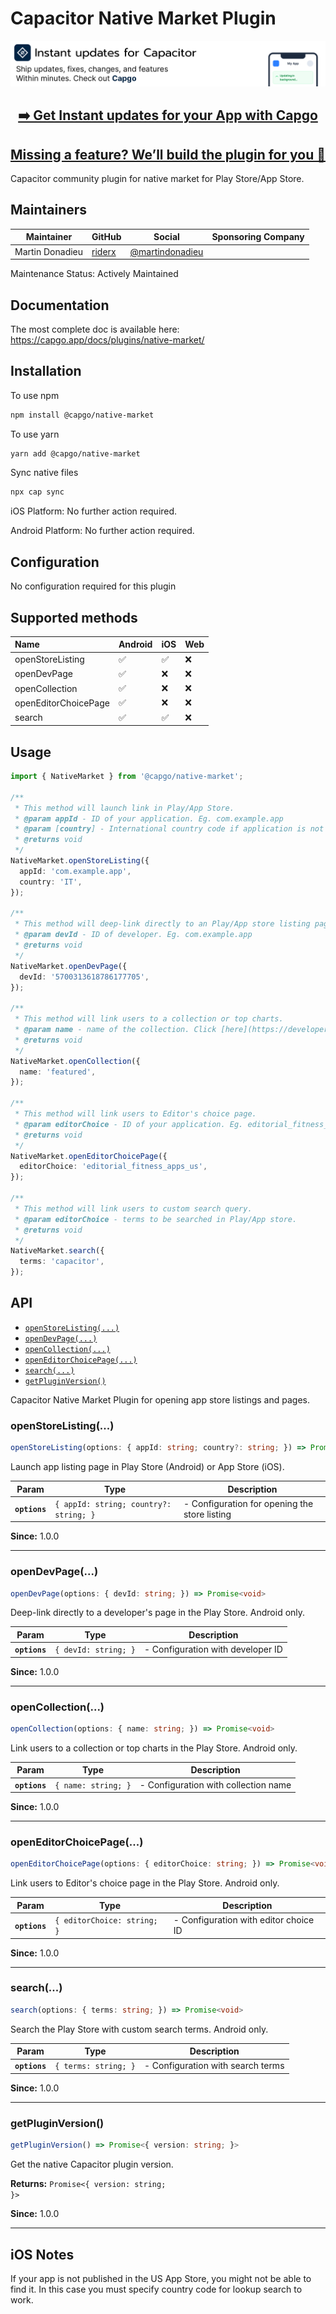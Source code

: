 # Capacitor Native Market Plugin

 <a href="https://capgo.app/"><img src='https://raw.githubusercontent.com/Cap-go/capgo/main/assets/capgo_banner.png' alt='Capgo - Instant updates for capacitor'/></a>

<div align="center">
  <h2><a href="https://capgo.app/?ref=plugin_native_market"> ➡️ Get Instant updates for your App with Capgo</a></h2>
  <h2><a href="https://capgo.app/consulting/?ref=plugin_native_market"> Missing a feature? We’ll build the plugin for you 💪</a></h2>
</div>

Capacitor community plugin for native market for Play Store/App Store.

## Maintainers

| Maintainer      | GitHub                              | Social                                                | Sponsoring Company |
| --------------- | ----------------------------------- | ----------------------------------------------------- | ------------------ |
| Martin Donadieu | [riderx](https://github.com/riderx) | [@martindonadieu](https://twitter.com/martindonadieu) |                    |

Maintenance Status: Actively Maintained

## Documentation

The most complete doc is available here: https://capgo.app/docs/plugins/native-market/

## Installation

To use npm

```bash
npm install @capgo/native-market
```

To use yarn

```bash
yarn add @capgo/native-market
```

Sync native files

```bash
npx cap sync
```

iOS Platform: No further action required.

Android Platform: No further action required.

## Configuration

No configuration required for this plugin

## Supported methods

| Name                 | Android | iOS | Web |
| :------------------- | :------ | :-- | :-- |
| openStoreListing     | ✅      | ✅  | ❌  |
| openDevPage          | ✅      | ❌  | ❌  |
| openCollection       | ✅      | ❌  | ❌  |
| openEditorChoicePage | ✅      | ❌  | ❌  |
| search               | ✅      | ✅  | ❌  |

## Usage

```typescript
import { NativeMarket } from '@capgo/native-market';

/**
 * This method will launch link in Play/App Store.
 * @param appId - ID of your application. Eg. com.example.app
 * @param [country] - International country code if application is not published in the US App store (only for iOS). Eg. IT
 * @returns void
 */
NativeMarket.openStoreListing({
  appId: 'com.example.app',
  country: 'IT',
});

/**
 * This method will deep-link directly to an Play/App store listing page.
 * @param devId - ID of developer. Eg. com.example.app
 * @returns void
 */
NativeMarket.openDevPage({
  devId: '5700313618786177705',
});

/**
 * This method will link users to a collection or top charts.
 * @param name - name of the collection. Click [here](https://developer.android.com/distribute/marketing-tools/linking-to-google-play#OpeningCollection) for android options.
 * @returns void
 */
NativeMarket.openCollection({
  name: 'featured',
});

/**
 * This method will link users to Editor's choice page.
 * @param editorChoice - ID of your application. Eg. editorial_fitness_apps_us
 * @returns void
 */
NativeMarket.openEditorChoicePage({
  editorChoice: 'editorial_fitness_apps_us',
});

/**
 * This method will link users to custom search query.
 * @param editorChoice - terms to be searched in Play/App store.
 * @returns void
 */
NativeMarket.search({
  terms: 'capacitor',
});
```

## API

<docgen-index>

* [`openStoreListing(...)`](#openstorelisting)
* [`openDevPage(...)`](#opendevpage)
* [`openCollection(...)`](#opencollection)
* [`openEditorChoicePage(...)`](#openeditorchoicepage)
* [`search(...)`](#search)
* [`getPluginVersion()`](#getpluginversion)

</docgen-index>

<docgen-api>
<!--Update the source file JSDoc comments and rerun docgen to update the docs below-->

Capacitor Native Market Plugin for opening app store listings and pages.

### openStoreListing(...)

```typescript
openStoreListing(options: { appId: string; country?: string; }) => Promise<void>
```

Launch app listing page in Play Store (Android) or App Store (iOS).

| Param         | Type                                              | Description                                   |
| ------------- | ------------------------------------------------- | --------------------------------------------- |
| **`options`** | <code>{ appId: string; country?: string; }</code> | - Configuration for opening the store listing |

**Since:** 1.0.0

--------------------


### openDevPage(...)

```typescript
openDevPage(options: { devId: string; }) => Promise<void>
```

Deep-link directly to a developer's page in the Play Store.
Android only.

| Param         | Type                            | Description                       |
| ------------- | ------------------------------- | --------------------------------- |
| **`options`** | <code>{ devId: string; }</code> | - Configuration with developer ID |

**Since:** 1.0.0

--------------------


### openCollection(...)

```typescript
openCollection(options: { name: string; }) => Promise<void>
```

Link users to a collection or top charts in the Play Store.
Android only.

| Param         | Type                           | Description                          |
| ------------- | ------------------------------ | ------------------------------------ |
| **`options`** | <code>{ name: string; }</code> | - Configuration with collection name |

**Since:** 1.0.0

--------------------


### openEditorChoicePage(...)

```typescript
openEditorChoicePage(options: { editorChoice: string; }) => Promise<void>
```

Link users to Editor's choice page in the Play Store.
Android only.

| Param         | Type                                   | Description                           |
| ------------- | -------------------------------------- | ------------------------------------- |
| **`options`** | <code>{ editorChoice: string; }</code> | - Configuration with editor choice ID |

**Since:** 1.0.0

--------------------


### search(...)

```typescript
search(options: { terms: string; }) => Promise<void>
```

Search the Play Store with custom search terms.
Android only.

| Param         | Type                            | Description                       |
| ------------- | ------------------------------- | --------------------------------- |
| **`options`** | <code>{ terms: string; }</code> | - Configuration with search terms |

**Since:** 1.0.0

--------------------


### getPluginVersion()

```typescript
getPluginVersion() => Promise<{ version: string; }>
```

Get the native Capacitor plugin version.

**Returns:** <code>Promise&lt;{ version: string; }&gt;</code>

**Since:** 1.0.0

--------------------

</docgen-api>

## iOS Notes

If your app is not published in the US App Store, you might not be able to find it. In this case you must specify country code for lookup search to work.
